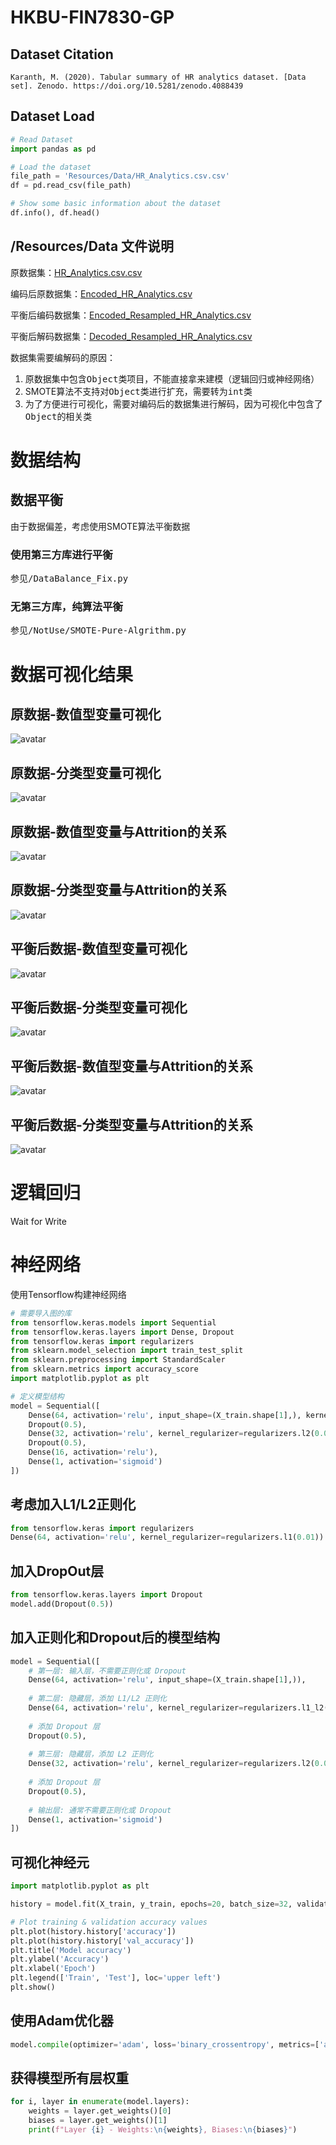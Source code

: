 # HKBU-FIN7830-GP
## Dataset Citation
```
Karanth, M. (2020). Tabular summary of HR analytics dataset. [Data set]. Zenodo. https://doi.org/10.5281/zenodo.4088439
```
## Dataset Load

```python
# Read Dataset
import pandas as pd

# Load the dataset
file_path = 'Resources/Data/HR_Analytics.csv.csv'
df = pd.read_csv(file_path)

# Show some basic information about the dataset
df.info(), df.head()
```
## /Resources/Data 文件说明
原数据集：[HR_Analytics.csv.csv](Resources%2FData%2FHR_Analytics.csv.csv)

编码后原数据集：[Encoded_HR_Analytics.csv](Resources%2FData%2FEncoded_HR_Analytics.csv)

平衡后编码数据集：[Encoded_Resampled_HR_Analytics.csv](Resources%2FData%2FEncoded_Resampled_HR_Analytics.csv)

平衡后解码数据集：[Decoded_Resampled_HR_Analytics.csv](Resources%2FData%2FDecoded_Resampled_HR_Analytics.csv)

数据集需要编解码的原因：
1. 原数据集中包含<kbd>Object</kbd>类项目，不能直接拿来建模（逻辑回归或神经网络）
2. SMOTE算法不支持对<kbd>Object</kbd>类进行扩充，需要转为<kbd>int</kbd>类
3. 为了方便进行可视化，需要对编码后的数据集进行解码，因为可视化中包含了<kbd>Object</kbd>的相关类

# 数据结构
## 数据平衡
由于数据偏差，考虑使用SMOTE算法平衡数据
### 使用第三方库进行平衡
参见<kbd>/DataBalance_Fix.py</kbd>

### 无第三方库，纯算法平衡
参见<kbd>/NotUse/SMOTE-Pure-Algrithm.py</kbd>

# 数据可视化结果
## 原数据-数值型变量可视化
![avatar](Resources/IMG/RawDataBasic1.png)
## 原数据-分类型变量可视化
![avatar](Resources/IMG/RawDataBasic2.png)
## 原数据-数值型变量与Attrition的关系
![avatar](Resources/IMG/RawDataRelation1.png)
## 原数据-分类型变量与Attrition的关系
![avatar](Resources/IMG/RawDataRelation2.png)
## 平衡后数据-数值型变量可视化
![avatar](Resources/IMG/BalanceDataBasic1.png)
## 平衡后数据-分类型变量可视化
![avatar](Resources/IMG/BalanceDataBasic2.png)
## 平衡后数据-数值型变量与Attrition的关系
![avatar](Resources/IMG/BalanceDataRelation1.png)
## 平衡后数据-分类型变量与Attrition的关系
![avatar](Resources/IMG/BalanceDataRelation2.png)

# 逻辑回归
Wait for Write

# 神经网络
使用Tensorflow构建神经网络
```python
# 需要导入图的库
from tensorflow.keras.models import Sequential
from tensorflow.keras.layers import Dense, Dropout
from tensorflow.keras import regularizers
from sklearn.model_selection import train_test_split
from sklearn.preprocessing import StandardScaler
from sklearn.metrics import accuracy_score
import matplotlib.pyplot as plt
```

``` python
# 定义模型结构
model = Sequential([
    Dense(64, activation='relu', input_shape=(X_train.shape[1],), kernel_regularizer=regularizers.l1_l2(l1=0.01, l2=0.01)),
    Dropout(0.5),
    Dense(32, activation='relu', kernel_regularizer=regularizers.l2(0.01)),
    Dropout(0.5),
    Dense(16, activation='relu'),
    Dense(1, activation='sigmoid')
])
```
## 考虑加入L1/L2正则化
```python
from tensorflow.keras import regularizers
Dense(64, activation='relu', kernel_regularizer=regularizers.l1(0.01))
```
## 加入DropOut层
```python
from tensorflow.keras.layers import Dropout
model.add(Dropout(0.5))
```
## 加入正则化和Dropout后的模型结构
```python
model = Sequential([
    # 第一层: 输入层，不需要正则化或 Dropout
    Dense(64, activation='relu', input_shape=(X_train.shape[1],)),
    
    # 第二层: 隐藏层，添加 L1/L2 正则化
    Dense(64, activation='relu', kernel_regularizer=regularizers.l1_l2(l1=0.01, l2=0.01)),
    
    # 添加 Dropout 层
    Dropout(0.5),
    
    # 第三层: 隐藏层，添加 L2 正则化
    Dense(32, activation='relu', kernel_regularizer=regularizers.l2(0.01)),
    
    # 添加 Dropout 层
    Dropout(0.5),
    
    # 输出层: 通常不需要正则化或 Dropout
    Dense(1, activation='sigmoid')
])
```

## 可视化神经元
```python
import matplotlib.pyplot as plt

history = model.fit(X_train, y_train, epochs=20, batch_size=32, validation_split=0.2)

# Plot training & validation accuracy values
plt.plot(history.history['accuracy'])
plt.plot(history.history['val_accuracy'])
plt.title('Model accuracy')
plt.ylabel('Accuracy')
plt.xlabel('Epoch')
plt.legend(['Train', 'Test'], loc='upper left')
plt.show()
```
## 使用Adam优化器
```python
model.compile(optimizer='adam', loss='binary_crossentropy', metrics=['accuracy'])
```

## 获得模型所有层权重
```python
for i, layer in enumerate(model.layers):
    weights = layer.get_weights()[0]
    biases = layer.get_weights()[1]
    print(f"Layer {i} - Weights:\n{weights}, Biases:\n{biases}")
```
